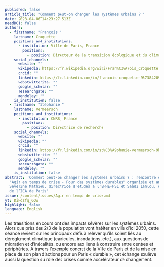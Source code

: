```yaml
---
published: false
article_title: "Comment peut-on changer les systèmes urbains ? "
date: 2023-04-06T14:23:27.513Z
needDOI: false
authors:
  - firstname: "François "
    lastname: Croquette
    positions_and_institutions:
      - institution: Ville de Paris, France
        positions:
          - position: Directeur de la transition écologique et du climat
    social_channels:
      website: ""
      wikipedia: https://fr.wikipedia.org/wiki/Fran%C3%A7ois_Croquette
      orcid: ""
      linkedin: https://fr.linkedin.com/in/francois-croquette-957384209
      webstwitterite: ""
      google_scholar: ""
      researchgate: ""
      mendeley: ""
    is_institution: false
  - firstname: "Stéphanie "
    lastname: Vermeersch
    positions_and_institutions:
      - institution: CNRS, France
        positions:
          - position: Directrice de recherche
    social_channels:
      website: ""
      wikipedia: ""
      orcid: ""
      linkedin: https://fr.linkedin.com/in/st%C3%A9phanie-vermeersch-9b557b86
      webstwitterite: ""
      google_scholar: ""
      researchgate: ""
      mendeley: ""
    is_institution: false
abstract: 'Comment peut-on changer les systèmes urbains ? : rencontre du cycle
  "Agir en temps de crise - Pour des systèmes durables" organisée et animée par
  Séverine Mathieu, directrice d’études à l’EPHE-PSL et Saadi Lahlou, directeur
  de l’IEA de Paris'
issue: /content/issues/Agir en temps de crise.md
yt: DiHdzfq_GQw
highlight: false
language: English
---
```

Les transitions en cours ont des impacts sévères sur les systèmes urbains. Alors que près des 2/3 de la population vont habiter en ville d’ici 2050, cette séance revient sur les principaux défis à relever qu’ils soient liés au dérèglement climatique (canicules, inondations, etc.), aux questions de migration et d’inégalités, ou encore aux liens à construire entre centres et périphéries. 
A travers l’exemple concret de la Ville de Paris et de la mise en place de son plan d’actions pour un Paris « durable », cet échange soulève aussi la question du rôle des crises comme accélérateur de changement.



<Youtube yt="DiHdzfq_GQw" caption ="Comment peut-on changer les systèmes urbains ?"></Youtube>
